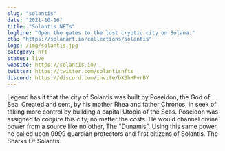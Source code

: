 ```yaml
---
slug: "solantis"
date: "2021-10-16"
title: "Solantis NFTs"
logline: "Open the gates to the lost cryptic city on Solana."
cta: "https://solanart.io/collections/solantis"
logo: /img/solantis.jpg
category: nft
status: live
website: https://solantis.io/
twitter: https://twitter.com/solantisnfts
discord: https://discord.com/invite/bX3hHPvrBY
---
```


Legend has it that the city of Solantis was built by Poseidon, the God of Sea. Created and sent, by his mother Rhea and father Chronos, in seek of taking more control by building a capital Utopia of the Seas. Poseidon was assigned to conjure this city, no matter the costs. He would channel divine power from a source like no other, The "Dunamis". Using this same power, he called upon 9999 guardian protectors and first citizens of Solantis. The Sharks Of Solantis.
